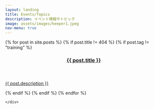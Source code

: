 ```yaml
---
layout: landing
title: Events/Topics
description: イベント情報やトピック
image: assets/images/keeper1.jpeg
nav-menu: true
---
```


<!-- Main -->
<div id="main" class="alt">

<!-- One -->
<section id="one">
	<div class="inner">


{% for post in site.posts %}
{% if post.title != 404 %}
{% if post.tag != "training" %}
	<a href="{{ post.url }}">
<header class="major">
<h3>
{{ post.title }}
</h3>
</header>
<p>
	{{ post.description }}
</p>
</a>
{% endif %}
{% endif %}
		{% endfor %}

	</div>
</section>

</div>
